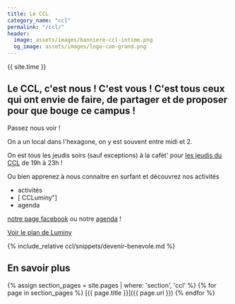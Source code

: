 ```yaml
---
title: Le CCL
category_name: "ccl"
permalink: "/ccl/"
header:
  image: assets/images/banniere-ccl-intime.png
  og_image: assets/images/logo-com-grand.png
---
```


{{ site.time }}

## Le CCL, c'est nous ! C'est vous ! C'est tous ceux qui ont envie de faire, de partager et de proposer pour que bouge ce campus !

Passez nous voir !

On a un local dans l'hexagone, on y est souvent entre midi et 2.

On est tous les jeudis soirs (sauf exceptions) à la cafèt' pour [les
jeudis du CCL](/activites/jeudis/) de 19h à 23h !

Ou bien apprenez à nous connaitre en surfant et découvrez nos activités
- activités
- [<i class='fab fa-fw fa-facebook-square'></i> CCLuminy"]
- agenda

[notre page facebook](https://facebook.com/CCLuminy/) ou notre [agenda](/agenda/) !

[Voir le plan de Luminy](/assets/images/plan-luminy-ccl.png)

{% include_relative ccl/snippets/devenir-benevole.md %}

## En savoir plus
{% assign section_pages = site.pages | where: 'section', 'ccl' %}
{% for page in section_pages %}
  [{{ page.title }}]({{ page.url }})
{% endfor %}
